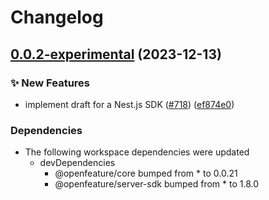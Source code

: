 # Changelog

## [0.0.2-experimental](https://github.com/open-feature/js-sdk/compare/nestjs-sdk-v0.0.1-experimental...nestjs-sdk-v0.0.2-experimental) (2023-12-13)


### ✨ New Features

* implement draft for a Nest.js SDK ([#718](https://github.com/open-feature/js-sdk/issues/718)) ([ef874e0](https://github.com/open-feature/js-sdk/commit/ef874e0365bdd96a7baf0447103554ff6176f28e))


### Dependencies

* The following workspace dependencies were updated
  * devDependencies
    * @openfeature/core bumped from * to 0.0.21
    * @openfeature/server-sdk bumped from * to 1.8.0
